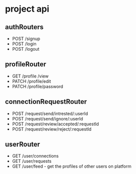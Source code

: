 # project api

## authRouters
- POST /signup
- POST /login
- POST /logout

## profileRouter
- GET /profile /view
- PATCH /profile/edit
- PATCH /profile/password

## connectionRequestRouter
- POST /request/send/intrested/:userId
- POST /request/send/ignore/:userId
- POST /request/review/accepted/:requestId
- POST /request/review/reject/:requestId

## userRouter
- GET /user/connections
- GET /user/requests
- GET /user/feed  - get the profiles of other users on platform
